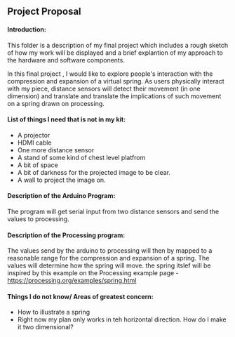 ## Project Proposal

#### Introduction: 
This folder is a description of my final project which includes a rough sketch of how  my work will be displayed and  a brief explantion of my approach to the hardware and software components.

In this final project , I would  like to explore people's interaction with the compression and expansion of a virtual spring. As users physically interact with my piece,  distance sensors will detect their movement (in one dimension) and translate and translate the implications of such movement on a spring drawn on processing.

#### List of things I need that is not in my kit:

- A projector
- HDMI cable
- One more distance sensor
- A stand of some kind  of chest level platfrom
- A bit of space
- A bit of darkness for the projected image to be clear. 
- A wall to project the image on.


#### Description of the Arduino Program:

The program will get serial input from two distance sensors and send the values to processing. 

#### Description of the Processing program: 

The values send by the arduino to processing will then by mapped to a reasonable range for the compression and expansion of a spring. 
The values will determine how the spring will move. the spring itslef will be inspired by this example on the Processing example page - https://processing.org/examples/spring.html

#### Things I do not know/ Areas of greatest concern:
- How to illustrate  a spring
- Right now my plan only works in teh horizontal direction. How do I make it two dimensional?

